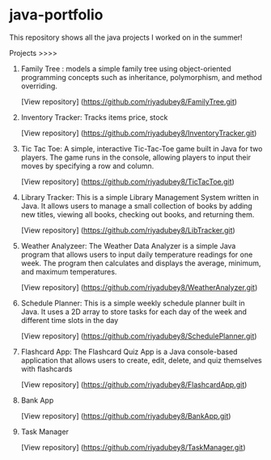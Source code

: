 # java-portfolio

This repository shows all the java projects I worked on in the summer!

Projects >>>>

1) Family Tree : models a simple family tree using object-oriented programming concepts such as inheritance, polymorphism, and method overriding.
   
    [View repository] (https://github.com/riyadubey8/FamilyTree.git)

2) Inventory Tracker: Tracks  items price, stock
   
   [View repository] (https://github.com/riyadubey8/InventoryTracker.git)

3) Tic Tac Toe: A simple, interactive Tic-Tac-Toe game built in Java for two players. The game runs in the console, allowing players to input their moves by specifying a row and column.
   
   [View repository] (https://github.com/riyadubey8/TicTacToe.git)

4) Library Tracker: This is a simple Library Management System written in Java. It allows users to manage a small collection of books by adding new titles, viewing all books, checking out books, and returning them.
   
   [View repository] (https://github.com/riyadubey8/LibTracker.git)
   
5) Weather Analyzeer: The Weather Data Analyzer is a simple Java program that allows users to input daily temperature readings for one week. The program then calculates and displays the average, minimum, and maximum temperatures.
    
   [View repository] (https://github.com/riyadubey8/WeatherAnalyzer.git)

6) Schedule Planner: This is a simple weekly schedule planner built in Java. It uses a 2D array to store tasks for each day of the week and different time slots in the day
    
   [View repository] (https://github.com/riyadubey8/SchedulePlanner.git)

7) Flashcard App: The Flashcard Quiz App is a Java console-based application that allows users to create, edit, delete, and quiz themselves with flashcards
    
   [View repository] (https://github.com/riyadubey8/FlashcardApp.git)

8) Bank App
    
   [View repository] (https://github.com/riyadubey8/BankApp.git)

9) Task Manager
    
    [View repository] (https://github.com/riyadubey8/TaskManager.git)
